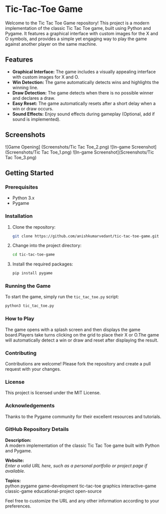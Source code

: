 # Tic-Tac-Toe Game

Welcome to the Tic Tac Toe Game repository! This project is a modern implementation of the classic Tic Tac Toe game, built using Python and Pygame. It features a graphical interface with custom images for the X and O symbols, and provides a simple yet engaging way to play the game against another player on the same machine.

## Features

- **Graphical Interface:** The game includes a visually appealing interface with custom images for X and O.
- **Win Detection:** The game automatically detects wins and highlights the winning line.
- **Draw Detection:** The game detects when there is no possible winner and declares a draw.
- **Easy Reset:** The game automatically resets after a short delay when a win or draw occurs.
- **Sound Effects:** Enjoy sound effects during gameplay (Optional, add if sound is implemented).

## Screenshots

![Game Opening] (Screenshots/Tic Tac Toe_2.png)
![In-game Screenshot](Screenshots/Tic Tac Toe_1.png)
![In-game Screenshot](Screenshots/Tic Tac Toe_3.png)

## Getting Started

### Prerequisites

- Python 3.x
- Pygame

### Installation

1. Clone the repository:
    ```bash
    git clone https://github.com/anishkumarvedant/tic-tac-toe-game.git
    ```

2. Change into the project directory:
    ```bash
    cd tic-tac-toe-game
    ```

3. Install the required packages:
    ```bash
    pip install pygame
    ```

### Running the Game

To start the game, simply run the `tic_tac_toe.py` script:
```bash
python3 tic_tac_toe.py
```

### How to Play

The game opens with a splash screen and then displays the game board.Players take turns clicking on the grid to place their X or O.The game will automatically detect a win or draw and reset after displaying the result.

### Contributing

Contributions are welcome! Please fork the repository and create a pull request with your changes.

### License

This project is licensed under the MIT License.

### Acknowledgements

Thanks to the Pygame community for their excellent resources and tutorials.

### GitHub Repository Details

**Description:**  
A modern implementation of the classic Tic Tac Toe game built with Python and Pygame.

**Website:**  
*Enter a valid URL here, such as a personal portfolio or project page if available.*

**Topics:**  
python pygame game-development tic-tac-toe graphics interactive-game classic-game educational-project open-source

Feel free to customize the URL and any other information according to your preferences.

